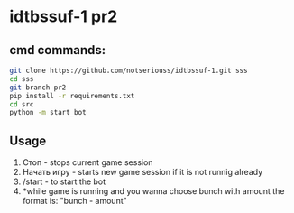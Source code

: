 # idtbssuf-1 pr2
## cmd commands:

```bash
git clone https://github.com/notseriouss/idtbssuf-1.git sss
cd sss
git branch pr2
pip install -r requirements.txt
cd src
python -m start_bot
```


## Usage
1. Стоп - stops current game session
2. Начать игру - starts new game session if it is not runnig already
3. /start - to start the bot
4. *while game is running and you wanna choose bunch with amount the format is:
"bunch - amount"
